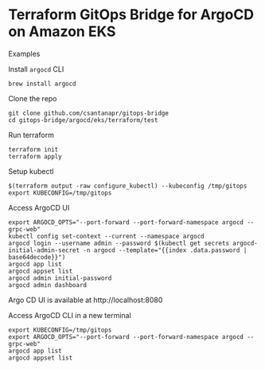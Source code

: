 # Terraform GitOps Bridge for ArgoCD on Amazon EKS

Examples

Install `argocd` CLI
```shell
brew install argocd
```

Clone the repo
```shell
git clone github.com/csantanapr/gitops-bridge
cd gitops-bridge/argocd/eks/terraform/test
```

Run terraform
```shell
terraform init
terraform apply
```

Setup kubectl
```shell
$(terraform output -raw configure_kubectl) --kubeconfig /tmp/gitops
export KUBECONFIG=/tmp/gitops
```

Access ArgoCD UI
```shell
export ARGOCD_OPTS="--port-forward --port-forward-namespace argocd --grpc-web"
kubectl config set-context --current --namespace argocd
argocd login --username admin --password $(kubectl get secrets argocd-initial-admin-secret -n argocd --template="{{index .data.password | base64decode}}")
argocd app list
argocd appset list
argocd admin initial-password
argocd admin dashboard
```
Argo CD UI is available at http://localhost:8080


Access ArgoCD CLI in a new terminal
```shell
export KUBECONFIG=/tmp/gitops
export ARGOCD_OPTS="--port-forward --port-forward-namespace argocd --grpc-web"
argocd app list
argocd appset list
```